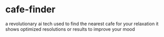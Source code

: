 # cafe-finder
a revolutionary ai tech used to find the nearest cafe for your relaxation it shows optimized resolutions or results to improve your mood
